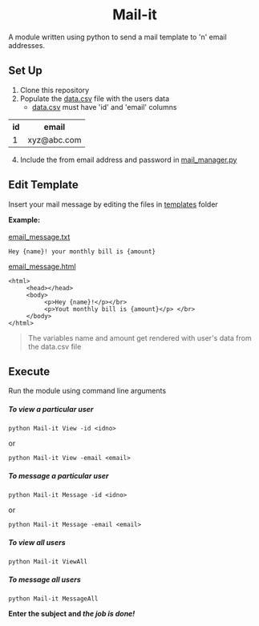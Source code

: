 <h1 align=center>Mail-it</h1>

A module written using python to send a mail template to 'n' email addresses. 

## Set Up

1. Clone this repository <br />
2. Populate the [data.csv](data.csv) file with the users data <br /> 
   - [data.csv](data.csv) must have 'id' and 'email' columns <br />

<table>
<tr>     
<th>id</th>
<th>email</th>
</tr>
<tr>     
<td>1</td>
<td>xyz@abc.com</td>
</tr>
</table>

4. Include the from email address and password in [mail_manager.py](mail_manager.py) <br />


## Edit Template

Insert your mail message by editing the files in [templates](templates/) folder <br />

**Example:** <br />
<br />
[email_message.txt](templates/email_message.txt)<br />
```
Hey {name}! your monthly bill is {amount}
```
[email_message.html](templates/email_message.html)<br />
```
<html>
     <head></head>
     <body>
          <p>Hey {name}!</p></br>
          <p>Yout monthly bill is {amount}</p> </br>
     </body>
</html>
```
> The variables name and amount get rendered with user's data from the data.csv file <br />


## Execute <br />

Run the module using command line arguments <br />

##### To view a particular user <br />
```
python Mail-it View -id <idno>
```
or
```
python Mail-it View -email <email>
```
##### To message a particular user <br />
```
python Mail-it Message -id <idno>
```
or
```
python Mail-it Message -email <email>
```
##### To view all users <br />
```
python Mail-it ViewAll
```
##### To message all users <br />
```
python Mail-it MessageAll
```
**Enter the subject and _the job is done!_**
